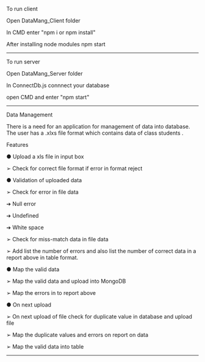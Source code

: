 To run client

Open DataMang_Client folder

In CMD  enter "npm i or npm install" 

After installing node modules  npm start

--------------------------------------------------------------------------------------------------------------------------------------------------------------------


To run server

Open DataMang_Server folder

In  ConnectDb.js connnect your database 

open CMD  and enter "npm start"  

----------------------------------------------------------------------------------------------------------------------------------------------------------------------------------------------------------------------------------------------------------------------------------------------------------------------------------------


Data Management

There is a need for an application for management of data into database. The user has a .xlxs file format which contains data of class students .

Features

● Upload a xls file in input box

➢ Check for correct file format if error in format reject


● Validation of uploaded data

➢ Check for error in file data

➔ Null error

➔ Undefined

➔ White space

➢ Check for miss-match data in file data

➢ Add list the number of errors and also list the number of correct data in a report above in table format.


● Map the valid data

➢ Map the valid data and upload into MongoDB

➢ Map the errors in to report above


● On next upload

➢ On next upload of file check for duplicate value in database and upload file

➢ Map the duplicate values and errors on report on data

➢ Map the valid data into table


------------------------------------------------------------------------------------------------------------------------------------------------------------------------------------------------------------------------------------------------------------------------------------------------------------------------------------------------------------------------------------------------------------------------------------------------------------------------------------------------------------

